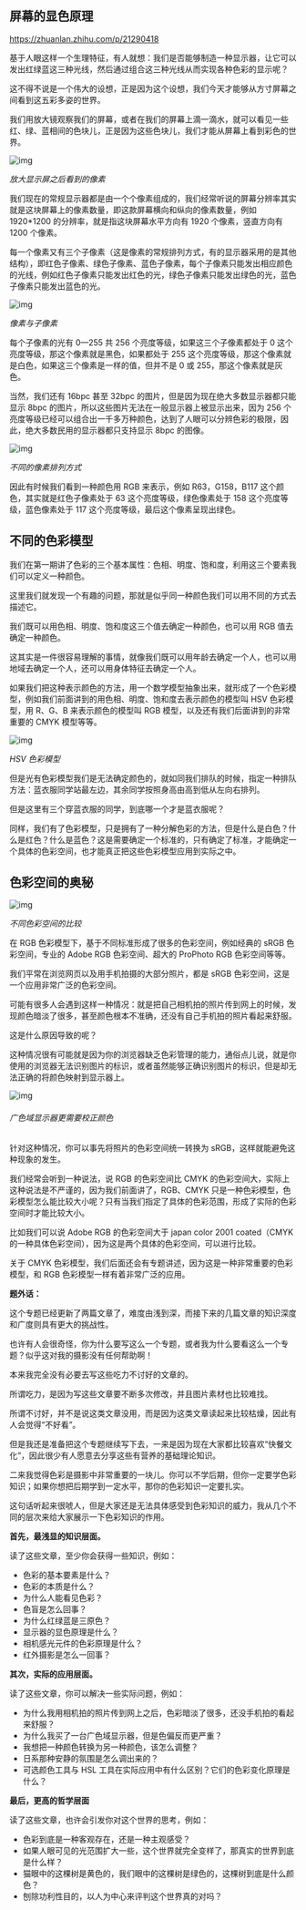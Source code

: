## 屏幕的显色原理

https://zhuanlan.zhihu.com/p/21290418

基于人眼这样一个生理特征，有人就想：我们是否能够制造一种显示器，让它可以发出红绿蓝这三种光线，然后通过组合这三种光线从而实现各种色彩的显示呢？

这不得不说是一个伟大的设想，正是因为这个设想，我们今天才能够从方寸屏幕之间看到这五彩多姿的世界。

我们用放大镜观察我们的屏幕，或者在我们的屏幕上滴一滴水，就可以看见一些红、绿、蓝相间的色块儿，正是因为这些色块儿，我们才能从屏幕上看到彩色的世界。

![img](https://pic3.zhimg.com/4cc216b13d5bff67fad583fdb88ac49e_b.jpg)

*放大显示屏之后看到的像素*

我们现在的常规显示器都是由一个个像素组成的，我们经常听说的屏幕分辨率其实就是这块屏幕上的像素数量，即这款屏幕横向和纵向的像素数量，例如 1920*1200 的分辨率，就是指这块屏幕水平方向有 1920 个像素，竖直方向有 1200 个像素。

每一个像素又有三个子像素（这是像素的常规排列方式，有的显示器采用的是其他结构），即红色子像素、绿色子像素、蓝色子像素，每个子像素只能发出相应颜色的光线，例如红色子像素只能发出红色的光，绿色子像素只能发出绿色的光，蓝色子像素只能发出蓝色的光。

![img](https://pic1.zhimg.com/66ce9a1fba48849707d45bc928348eac_b.jpg)

*像素与子像素*

每个子像素的光有 0—255 共 256 个亮度等级，如果这三个子像素都处于 0 这个亮度等级，那这个像素就是黑色，如果都处于 255 这个亮度等级，那这个像素就是白色，如果这三个像素是一样的值，但并不是 0 或 255，那这个像素就是灰色。

当然，我们还有 16bpc 甚至 32bpc 的图片，但是因为现在绝大多数显示器都只能显示 8bpc 的图片，所以这些图片无法在一般显示器上被显示出来，因为 256 个亮度等级已经可以组合出一千多万种颜色，达到了人眼可以分辨色彩的极限，因此，绝大多数民用的显示器都只支持显示 8bpc 的图像。

![img](https://pic2.zhimg.com/1d5c5e3b12c9e5d4848823f8124ff4e9_b.jpg)

*不同的像素排列方式*

因此有时候我们看到一种颜色用 RGB 来表示，例如 R63，G158，B117 这个颜色，其实就是红色子像素处于 63 这个亮度等级，绿色像素处于 158 这个亮度等级，蓝色像素处于 117 这个亮度等级，最后这个像素呈现出绿色。

## 不同的色彩模型 

我们在第一期讲了色彩的三个基本属性：色相、明度、饱和度，利用这三个要素我们可以定义一种颜色。

这里我们就发现一个有趣的问题，那就是似乎同一种颜色我们可以用不同的方式去描述它。

我们既可以用色相、明度、饱和度这三个值去确定一种颜色，也可以用 RGB 值去确定一种颜色。

这其实是一件很容易理解的事情，就像我们既可以用年龄去确定一个人，也可以用地域去确定一个人，还可以用身体特征去确定一个人。

如果我们把这种表示颜色的方法，用一个数学模型抽象出来，就形成了一个色彩模型，例如我们前面讲到的用色相、明度、饱和度去表示颜色的模型叫 HSV 色彩模型，用 R、G、B 来表示颜色的模型叫 RGB 模型，以及还有我们后面讲到的非常重要的 CMYK 模型等等。

![img](https://pic3.zhimg.com/d3a6aca332c6f7d0656fe53c8294104a_b.png)

*HSV 色彩模型*

但是光有色彩模型我们是无法确定颜色的，就如同我们排队的时候，指定一种排队方法：蓝衣服同学站最左边，其余同学按照身高由高到低从左向右排列。

但是这里有三个穿蓝衣服的同学，到底哪一个才是蓝衣服呢？

同样，我们有了色彩模型，只是拥有了一种分解色彩的方法，但是什么是白色？什么是红色？什么是蓝色？这是需要确定一个标准的，只有确定了标准，才能确定一个具体的色彩空间，也才能真正把这些色彩模型应用到实际之中。

## 色彩空间的奥秘

![img](https://pic2.zhimg.com/53b4b1c5195352db30c1dcb675983e51_b.png)

*不同色彩空间的比较*

在 RGB 色彩模型下，基于不同标准形成了很多的色彩空间，例如经典的 sRGB 色彩空间，专业的 Adobe RGB 色彩空间、超大的 ProPhoto RGB 色彩空间等等。

我们平常在浏览网页以及用手机拍摄的大部分照片，都是 sRGB 色彩空间，这是一个应用非常广泛的色彩空间。

可能有很多人会遇到这样一种情况：就是把自己相机拍的照片传到网上的时候，发现颜色暗淡了很多，甚至颜色根本不准确，还没有自己手机拍的照片看起来舒服。

这是什么原因导致的呢？

这种情况很有可能就是因为你的浏览器缺乏色彩管理的能力，通俗点儿说，就是你使用的浏览器无法识别图片的标识，或者虽然能够正确识别图片的标识，但是却无法正确的将颜色映射到显示器上。

![img](https://pic1.zhimg.com/449af7384ee44d88b77cf25448fb0084_b.png)

###### *广色域显示器更需要校正颜色*

针对这种情况，你可以事先将照片的色彩空间统一转换为 sRGB，这样就能避免这种现象的发生。

我们经常会听到一种说法，说 RGB 的色彩空间比 CMYK 的色彩空间大，实际上这种说法是不严谨的，因为我们前面讲了，RGB、CMYK 只是一种色彩模型，色彩模型怎么能比较大小呢？只有当我们指定了具体的色彩范围，形成了实际的色彩空间时才能比较大小。

比如我们可以说 Adobe RGB 的色彩空间大于 japan color 2001 coated（CMYK 的一种具体色彩空间），因为这是两个具体的色彩空间，可以进行比较。

关于 CMYK 色彩模型，我们后面还会有专题讲述，因为这是一种非常重要的色彩模型，和 RGB 色彩模型一样有着非常广泛的应用。

**题外话：**

这个专题已经更新了两篇文章了，难度由浅到深，而接下来的几篇文章的知识深度和广度则具有更大的挑战性。

也许有人会很奇怪，你为什么要写这么一个专题，或者我为什么要看这么一个专题？似乎这对我的摄影没有任何帮助啊！

本来我完全没有必要去写这些吃力不讨好的文章的。

所谓吃力，是因为写这些文章要不断多次修改，并且图片素材也比较难找。

所谓不讨好，并不是说这类文章没用，而是因为这类文章读起来比较枯燥，因此有人会觉得“不好看”。

但是我还是准备把这个专题继续写下去，一来是因为现在大家都比较喜欢“快餐文化”，因此很少有人愿意去分享这些有营养的基础理论知识。

二来我觉得色彩是摄影中非常重要的一块儿。你可以不学后期，但你一定要学色彩知识；如果你想把后期学到一定水平，那你的色彩知识一定要扎实。

这句话听起来很唬人，但是大家还是无法具体感受到色彩知识的威力，我从几个不同的层次来给大家展示一下色彩知识的作用。

**首先，最浅显的知识层面。**

读了这些文章，至少你会获得一些知识，例如：

- 色彩的基本要素是什么？
- 色彩的本质是什么？
- 为什么人能看见色彩？
- 色盲是怎么回事？
- 为什么红绿蓝是三原色？
- 显示器的显色原理是什么？
- 相机感光元件的色彩原理是什么？
- 红外摄影是怎么一回事？

**其次，实际的应用层面。**

读了这些文章，你可以解决一些实际问题，例如：

- 为什么我用相机拍的照片传到网上之后，色彩暗淡了很多，还没手机拍的看起来舒服？
- 为什么我买了一台广色域显示器，但是色偏反而更严重？
- 我想把一种颜色转换为另一种颜色，该怎么调整？
- 日系那种安静的氛围是怎么调出来的？
- 可选颜色工具与 HSL 工具在实际应用中有什么区别？它们的色彩变化原理是什么？

**最后，更高的哲学层面**

读了这些文章，也许会引发你对这个世界的思考，例如：

- 色彩到底是一种客观存在，还是一种主观感受？
- 如果人眼可见的光范围扩大一些，这个世界就完全变样了，那真实的世界到底是什么样？
- 猫眼中的这棵树是黄色的，我们眼中的这棵树是绿色的，这棵树到底是什么颜色？
- 刨除功利性目的，以人为中心来评判这个世界真的对吗？